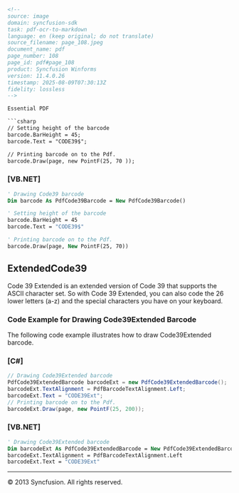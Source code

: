 ```html
<!-- 
source: image
domain: syncfusion-sdk
task: pdf-ocr-to-markdown
language: en (keep original; do not translate)
source_filename: page_108.jpeg
document_name: pdf
page_number: 108
page_id: pdf#page_108
product: Syncfusion Winforms
version: 11.4.0.26
timestamp: 2025-08-09T07:30:13Z
fidelity: lossless
-->

Essential PDF

```csharp
// Setting height of the barcode
barcode.BarHeight = 45;
barcode.Text = "CODE39$";

// Printing barcode on to the Pdf.
barcode.Draw(page, new PointF(25, 70 ));
```

### [VB.NET]

```vb
' Drawing Code39 barcode
Dim barcode As PdfCode39Barcode = New PdfCode39Barcode()

' Setting height of the barcode
barcode.BarHeight = 45
barcode.Text = "CODE39$"

' Printing barcode on to the Pdf.
barcode.Draw(page, New PointF(25, 70))
```

## ExtendedCode39

Code 39 Extended is an extended version of Code 39 that supports the ASCII character set. So with Code 39 Extended, you can also code the 26 lower letters (a-z) and the special characters you have on your keyboard.

### Code Example for Drawing Code39Extended Barcode

The following code example illustrates how to draw Code39Extended barcode.

### [C#]

```csharp
// Drawing Code39Extended barcode
PdfCode39ExtendedBarcode barcodeExt = new PdfCode39ExtendedBarcode();
barcodeExt.TextAlignment = PdfBarcodeTextAlignment.Left;
barcodeExt.Text = "CODE39Ext";
// Printing barcode on to the Pdf.
barcodeExt.Draw(page, new PointF(25, 200));
```

### [VB.NET]

```vb
' Drawing Code39Extended barcode
Dim barcodeExt As PdfCode39ExtendedBarcode = New PdfCode39ExtendedBarcode()
barcodeExt.TextAlignment = PdfBarcodeTextAlignment.Left
barcodeExt.Text = "CODE39Ext"
```

---
© 2013 Syncfusion. All rights reserved.
```